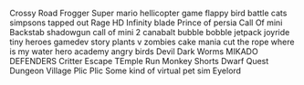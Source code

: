 Crossy Road
Frogger
Super mario
hellicopter game
flappy bird
battle cats
simpsons tapped out
Rage HD
Infinity blade
Prince of persia
Call Of mini
Backstab
shadowgun
call of mini 2
canabalt
bubble bobble
jetpack joyride
tiny heroes
gamedev story
plants v zombies
cake mania
cut the rope
where is my water
hero academy
angry birds
Devil Dark
Worms
MIKADO DEFENDERS
Critter Escape
TEmple Run
Monkey Shorts
Dwarf Quest
Dungeon Village
Plic Plic
Some kind of virtual pet sim
Eyelord